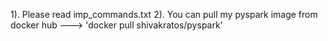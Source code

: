 1). Please read imp_commands.txt
2). You can pull my pyspark image from docker hub ---> 'docker pull shivakratos/pyspark'
